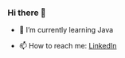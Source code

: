 ### Hi there 👋

- 🌱 I’m currently learning Java

- 📫 How to reach me: [LinkedIn](https://www.linkedin.com/in/mehmettemizkan/)

